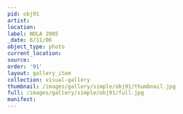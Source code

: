 ```yaml
---
pid: obj91
artist: 
location: 
label: NOLA 2005
_date: 6/11/06
object_type: photo
current_location: 
source: 
order: '91'
layout: gallery_item
collection: visual-gallery
thumbnail: /images/gallery/simple/obj91/thumbnail.jpg
full: /images/gallery/simple/obj91/full.jpg
manifest: 
---
```

